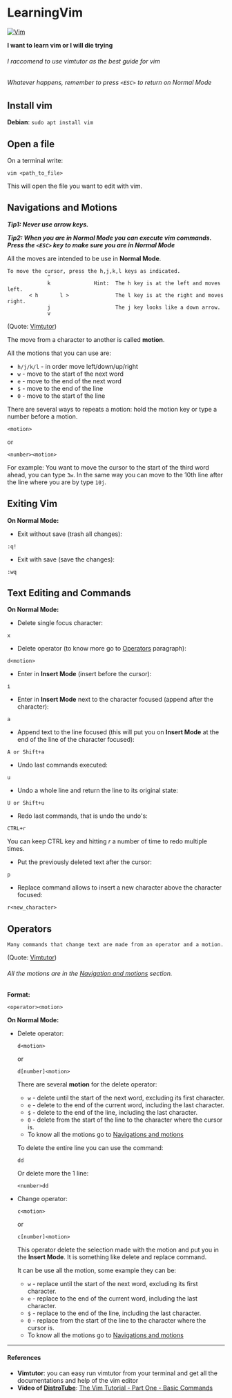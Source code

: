 # LearningVim

[![Vim](https://www.vim.org/images/vim_header.gif)](https://www.vim.org/)

****I want to learn vim or I will die trying****

###### *I raccomend to use vimtutor as the best guide for vim*
###### *Whatever happens, remember to press `<ESC>` to return on Normal Mode*

## Install vim

**Debian**: `sudo apt install vim`

## Open a file

On a terminal write:
```
vim <path_to_file>
```
This will open the file you want to edit with vim.

## Navigations and Motions

***Tip1: Never use arrow keys.***


***Tip2: When you are in Normal Mode you can execute vim commands. Press the `<ESC>` key to make sure you are in Normal Mode***


All the moves are intended to be use in **Normal Mode**.

```
To move the cursor, press the h,j,k,l keys as indicated. 
             ^
             k              Hint:  The h key is at the left and moves left.
       < h       l >               The l key is at the right and moves right.
             j                     The j key looks like a down arrow.
             v
```
(Quote: [Vimtutor](#references))

The move from a character to another is called **motion**.

All the motions that you can use are:
* `h/j/k/l` - in order move left/down/up/right
* `w` - move to the start of the next word 
* `e` - move to the end of the next word
* `$` - move to the end of the line
* `0` - move to the start of the line

There are several ways to repeats a motion: hold the motion key or type a number before a motion.
```
<motion>
```
or
```
<number><motion>
```

For example: You want to move the cursor to the start of the third word ahead, you can type `3w`. In the same way you can move to the 10th line after the line where you are by type `10j`. 


## Exiting Vim

**On Normal Mode:**
* Exit without save (trash all changes): 
```
:q!
```
* Exit with save (save the changes): 
```
:wq
```


## Text Editing and Commands

**On Normal Mode:**
* Delete single focus character: 
```
x
```
* Delete operator (to know more go to [Operators](#operators) paragraph):
```
d<motion>
```
* Enter in **Insert Mode** (insert before the cursor): 
```
i
```
* Enter in **Insert Mode** next to the character focused (append after the character):
```
a
```
* Append text to the line focused (this will put you on **Insert Mode** at the end of the line of the character focused):
```
A or Shift+a
``` 
* Undo last commands executed:
```
u
```
* Undo a whole line and return the line to its original state:
```
U or Shift+u
```
* Redo last commands, that is undo the undo's:
```
CTRL+r
```
You can keep CTRL key and hitting *r* a number of time to redo multiple times.
* Put the previously deleted text after the cursor:
```
p
```
* Replace command allows to insert a new character above the character focused:
```
r<new_character>
```



## Operators

```
Many commands that change text are made from an operator and a motion.
```
(Quote: [Vimtutor](#references))

###### All the motions are in the [Navigation and motions](#navigation_and_motions) section.

**Format:**
```
<operator><motion>
```

**On Normal Mode:**
* Delete operator: 
	```
	d<motion>
	```
	or
	```
	d[number]<motion>
	```

	There are several **motion** for the delete operator:
	- `w` - delete until the start of the next word, excluding its first character.
	- `e` - delete to the end of the current word, including the last character.
	- `$` - delete to the end of the line, including the last character.
	- `0` - delete from the start of the line to the character where the cursor is.
	- To know all the motions go to [Navigations and motions](#navigations-and-motions)

	To delete the entire line you can use the command:
	```
	dd
	```
	Or delete more the 1 line:
	```
	<number>dd
	```
* Change operator:
	```
	c<motion>
	```
	or
	```
	c[number]<motion>
	```
 
	This operator delete the selection made with the motion and put you in the **Insert Mode**. It is something like delete and replace command.

	It can be use all the motion, some example they can be:
	- `w` - replace until the start of the next word, excluding its first character.
	- `e` - replace to the end of the current word, including the last character.
	- `$` - replace to the end of the line, including the last character.
	- `0` - replace from the start of the line to the character where the cursor is.
	- To know all the motions go to [Navigations and motions](#navigations-and-motions)

-------------------------------------------------------------------

#### References
* **Vimtutor**: you can easy run vimtutor from your terminal and get all the documentations and help of the vim editor
* **Video of [DistroTube](https://www.youtube.com/channel/UCVls1GmFKf6WlTraIb_IaJg)**: [The Vim Tutorial - Part One - Basic Commands](https://www.youtube.com/watch?v=ER5JYFKkYDg)

